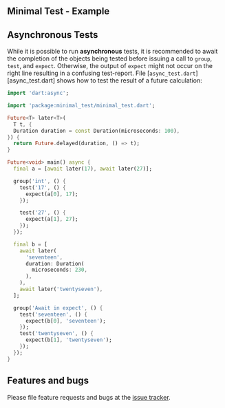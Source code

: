 
## Minimal Test - Example


## Asynchronous Tests

While it is possible to run **asynchronous** tests, it is recommended
to await the completion of the objects being tested before issuing a call to
`group`, `test`, and `expect`. Otherwise, the output of `expect` might not
occur on the right line resulting in a confusing test-report.
File [`async_test.dart`][async_test.dart] shows how to
test the result of a future calculation:
```Dart
import 'dart:async';

import 'package:minimal_test/minimal_test.dart';

Future<T> later<T>(
  T t, {
  Duration duration = const Duration(microseconds: 100),
}) {
  return Future.delayed(duration, () => t);
}

Future<void> main() async {
  final a = [await later(17), await later(27)];

  group('int', () {
    test('17', () {
      expect(a[0], 17);
    });

    test('27', () {
      expect(a[1], 27);
    });
  });

  final b = [
    await later(
      'seventeen',
      duration: Duration(
        microseconds: 230,
      ),
    ),
    await later('twentyseven'),
  ];

  group('Await in expect', () {
    test('seventeen', () {
      expect(b[0], 'seventeen');
    });
    test('twentyseven', () {
      expect(b[1], 'twentyseven');
    });
  });
}
```

## Features and bugs

Please file feature requests and bugs at the [issue tracker][tracker].

[tracker]: https://github.com/simphotonics/minimal_test